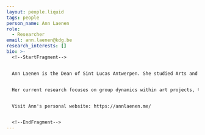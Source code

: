 ```yaml
---
layout: people.liquid
tags: people
person_name: Ann Laenen
role:
  - Researcher
email: ann.laenen@kdg.be
research_interests: []
bio: >-
  <!--StartFragment-->


  Ann Laenen is the Dean of Sint Lucas Antwerpen. She studied Arts and Theatre Science and obtained her PhD in arts education. Trained as a musician, her interests have always been interdisciplinary, bridging education, the arts, and research. Her professional career began at the education department of the Royal Opera House in Brussels, after which she started experimenting with digital tools in education and communication. In 2009 she combined her academic expertise with project coordination and development in the arts on both national and international levels. Among other roles, she oversaw the artist residency programme for Valletta 2018, Cultural Capital of Europe, and co-curated several exhibitions. Participatory design, community work, and co-creation are central to her projects.


  Her current research focuses on group dynamics within art projects, the role of design thinking in creative processes, and the ethical dimensions of art practice. She is open to working with PhD researchers whose projects connect to these themes, and welcomes proposals that engage with collaborative and interdisciplinary approaches in the arts.


  V﻿isit Ann's personal website: https://annlaenen.me/


  <!--EndFragment-->
---
```

